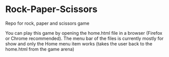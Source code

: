 # Rock-Paper-Scissors
Repo for rock, paper and scissors game

You can play this game by opening the home.html file in a browser (Firefox or Chrome recommended). 
The menu bar of the files is currently mostly for show and only the Home menu item works (takes 
the user back to the home.html from the game arena)
